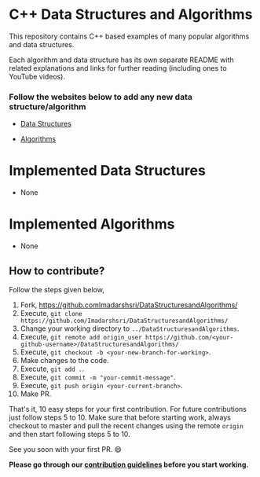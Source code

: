 # C++ Data Structures and Algorithms
This repository contains C++ based examples of many popular algorithms and data structures.

Each algorithm and data structure has its own separate README with related explanations and links for further reading (including ones to YouTube videos).

### Follow the websites below to add any new data structure/algorithm

- [Data Structures](https://en.wikipedia.org/wiki/List_of_data_structures)

- [Algorithms](https://www.geeksforgeeks.org/fundamentals-of-algorithms/)

# Implemented Data Structures
* None

# Implemented Algorithms
* None

How to contribute?
------------------

Follow the steps given below,

1. Fork, https://github.comImadarshsri/DataStructuresandAlgorithms/
2. Execute, `git clone https://github.com/Imadarshsri/DataStructuresandAlgorithms/`
3. Change your working directory to `../DataStructuresandAlgorithms`.
4. Execute, `git remote add origin_user https://github.com/<your-github-username>/DataStructuresandAlgorithms/`
5. Execute, `git checkout -b <your-new-branch-for-working>`.
6. Make changes to the code.
7. Execute, `git add .`.
8. Execute, `git commit -m "your-commit-message"`.
9. Execute, `git push origin <your-current-branch>`.
10. Make PR.

That's it, 10 easy steps for your first contribution. For future contributions just follow steps 5 to 10. Make sure that before starting work, always checkout to master and pull the recent changes using the remote `origin` and then start following steps 5 to 10.

See you soon with your first PR. :smile:

**Please go through our [contribution guidelines](CONTRIBUTING.md) before you start working.**